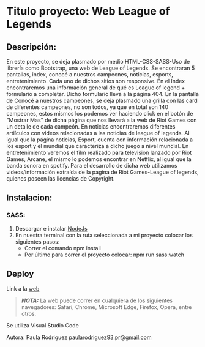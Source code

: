 # Titulo proyecto: Web League of Legends

## Descripción: 
En este proyecto, se deja plasmado por medio HTML-CSS-SASS-Uso de librería como Bootstrap, una web de League of Legends. 
Se encontraran 5 pantallas, index, conocé a nuestros campeones, noticias, esports, entretenimiento. 
Cada uno de dichos sitios son responsive.
En el Index encontraremos una información general de qué es League of legend + formulario a completar. Dicho formulario lleva a la página 404.
En la pantalla de Conocé a nuestros campeones, se deja plasmado una grilla con las card de diferentes campeones, no son todos, ya que en total son 140 campeones, estos mismos los podemos ver haciendo click en el botón de "Mostrar Mas" de dicha página que nos llevará a la web de Riot Games con un detalle de cada campeón.
En noticias encontraremos diferentes artiículos con videos relacionadas a las noticias de league of legends.
Al igual que la página noticias, Esport, cuenta con información relacionada a los esport y el mundial que caracteriza a dicho juego a nivel mundial.
En entretenimiento veremos el film realizado para television lanzado por Riot Games, Arcane, el mismo lo podemos encontrar en Netflix, al igual que la banda sonora en spotify.
Para el desarrollo de dicha web utilizamos videos/información extraída de la pagina de Riot Games-League of legends, quienes poseen las licencias de Copyright.

## Instalacion:

### SASS:
1. Descargar e instalar [NodeJs](https://nodejs.org/es/)
2. En nuestra terminal  con la ruta seleccionada a mi proyecto colocar los siguientes pasos:
    - Correr el comando npm install
    - Por último para correr el proyecto colocar: npm run sass:watch

## Deploy
Link a la [web](https://pollie93.github.io/PreEntrega2-Rodriguez/)

> **_NOTA:_**  La web puede correr en cualquiera de los siguientes navegadores: Safari, Chrome, Microsoft Edge, Firefox, Opera, entre otros.

Se utiliza Visual Studio Code

Autora: Paula Rodriguez
paularodriguez93.pr@gmail.com
